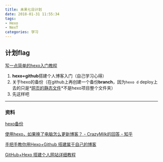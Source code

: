 ```yaml
---
title: 未来七日计划
date: 2018-01-31 11:55:34
tags: 
- Hexo
- NexT
categories: 学习
---
```


## 计划flag

<u>写一点简单的hexo入门教程</u>
<!-- more -->
1. **hexo+github**搭建个人博客入门（自己学习心得）
2. 关于hexo的备份（在github上再创建一个备份**branch**，因为`hexo d` deploy上去的只是*<u>网页的静态文件</u>*不是hexo项目整个文件夹）
3. 先这样吧

------

### 资料

[hexo备份](https://www.jianshu.com/p/baab04284923)

[使用hexo，如果换了电脑怎么更新博客？ - CrazyMilk的回答 - 知乎]( https://www.zhihu.com/question/21193762/answer/79109280)

[手把手教你用Hexo+Github 搭建属于自己的博客](http://blog.csdn.net/gdutxiaoxu/article/details/53576018)

[GitHub+Hexo 搭建个人网站详细教程](https://zhuanlan.zhihu.com/p/26625249)